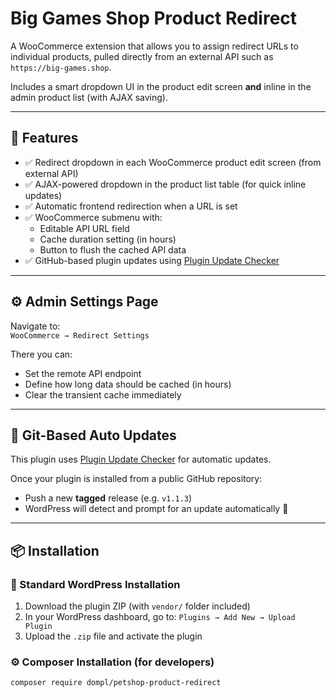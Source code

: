 # Big Games Shop Product Redirect

A WooCommerce extension that allows you to assign redirect URLs to individual products, pulled directly from an external API such as `https://big-games.shop`.  

Includes a smart dropdown UI in the product edit screen **and** inline in the admin product list (with AJAX saving).

---

## 🧩 Features

- ✅ Redirect dropdown in each WooCommerce product edit screen (from external API)
- ✅ AJAX-powered dropdown in the product list table (for quick inline updates)
- ✅ Automatic frontend redirection when a URL is set
- ✅ WooCommerce submenu with:
  - Editable API URL field
  - Cache duration setting (in hours)
  - Button to flush the cached API data
- ✅ GitHub-based plugin updates using [Plugin Update Checker](https://github.com/YahnisElsts/plugin-update-checker)

---

## ⚙️ Admin Settings Page

Navigate to:  
`WooCommerce → Redirect Settings`

There you can:

- Set the remote API endpoint
- Define how long data should be cached (in hours)
- Clear the transient cache immediately

---

## 🔄 Git-Based Auto Updates

This plugin uses [Plugin Update Checker](https://github.com/YahnisElsts/plugin-update-checker) for automatic updates.

Once your plugin is installed from a public GitHub repository:

- Push a new **tagged** release (e.g. `v1.1.3`)
- WordPress will detect and prompt for an update automatically 🎉

---

## 📦 Installation

### 🔌 Standard WordPress Installation

1. Download the plugin ZIP (with `vendor/` folder included)
2. In your WordPress dashboard, go to:
   `Plugins → Add New → Upload Plugin`
3. Upload the `.zip` file and activate the plugin

### ⚙️ Composer Installation (for developers)

```bash
composer require dompl/petshop-product-redirect